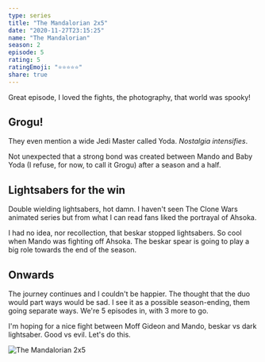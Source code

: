 ```yaml
---
type: series
title: "The Mandalorian 2x5"
date: "2020-11-27T23:15:25"
name: "The Mandalorian"
season: 2
episode: 5
rating: 5
ratingEmoji: "⭐️⭐️⭐️⭐️⭐️"
share: true
---
```


Great episode, I loved the fights, the photography, that world was spooky!

## Grogu!

They even mention a wide Jedi Master called Yoda. _Nostalgia intensifies_.

Not unexpected that a strong bond was created between Mando and Baby Yoda (I refuse, for now, to call it Grogu) after a season and a half.

## Lightsabers for the win

Double wielding lightsabers, hot damn. I haven't seen The Clone Wars animated series but from what I can read fans liked the portrayal of Ahsoka.

I had no idea, nor recollection, that beskar stopped lightsabers. So cool when Mando was fighting off Ahsoka. The beskar spear is going to play a big role towards the end of the season.

## Onwards

The journey continues and I couldn't be happier. The thought that the duo would part ways would be sad. I see it as a possible season-ending, them going separate ways. We're 5 episodes in, with 3 more to go.

I'm hoping for a nice fight between Moff Gideon and Mando, beskar vs dark lightsaber. Good vs evil. Let's do this.

![The Mandalorian 2x5](https://cldup.com/SwWZOD_ZEt.png)
